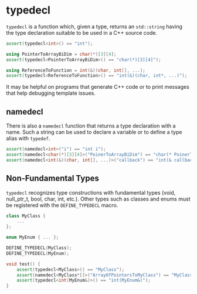 # typedecl

`typedecl` is a function which, given a type, returns an `std::string` having the
type declaration suitable to be used in a C++ source code.

``` c++
assert(typedecl<int>() == "int");

using PointerToArrayBiDim = char(*)[3][4];
assert(typedecl<PointerToArrayBiDim>() == "char(*)[3][4]");

using ReferenceToFunction = int(&)(char, int[], ...);
assert(typedecl<ReferenceToFunction>() == "int(&)(char, int*, ...)");
```

It may be helpful on programs that generate C++ code or to print messages that help debugging
template issues.

namedecl
--------

There is also a `namedecl` function that returns a type declaration with a name. Such a string
can be used to declare a variable or to define a type alias with `typedef`.

``` c++
assert(namedecl<int>("i") == "int i");
assert(namedecl<char(*)[3][4]>("PoinerToArrayBiDim") == "char(* PoinerToArrayBiDim)[3][4]");
assert(namedecl<int(&)(char, int[], ...)>("callback") == "int(& callback)(char, int*, ...)");
```

Non-Fundamental Types
---------------------
`typedecl` recognizes type constructions with fundamental types (void, null_ptr_t,
bool, char, int, etc.). Other types such as classes and enums must be registered
with the `DEFINE_TYPEDECL` macro.

``` c++
class MyClass {
    ...
};

enum MyEnum { ... };

DEFINE_TYPEDECL(MyClass);
DEFINE_TYPEDECL(MyEnum);

void test() {
    assert(typedecl<MyClass>() == "MyClass");
    assert(namedecl<MyClass*[]>("ArrayOfPointersToMyClass") == "MyClass* ArrayOfPointersToMyClass[]");
    assert(typedecl<int(MyEnum&)>() == "int(MyEnum&)");
}
```
